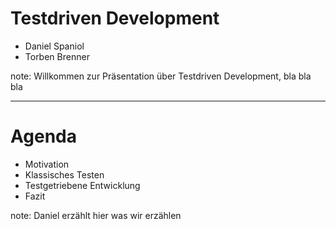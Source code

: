# Testdriven Development

- Daniel Spaniol
- Torben Brenner

note: 
Willkommen zur Präsentation über Testdriven Development, bla bla bla

---

# Agenda
- Motivation
- Klassisches Testen
- Testgetriebene Entwicklung
- Fazit

note:
Daniel erzählt hier was wir erzählen
